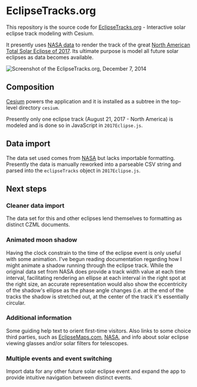 # EclipseTracks.org

This repository is the source code for [EclipseTracks.org](http://eclipsetracks.org) - Interactive solar eclipse track modeling with Cesium.

It presently uses [NASA data](http://eclipse.gsfc.nasa.gov/SEpath/SEpath2001/SE2017Aug21Tpath.html) to render the track of the great [North American Total Solar Eclipse of 2017](http://eclipse.gsfc.nasa.gov/SEgoogle/SEgoogle2001/SE2017Aug21Tgoogle.html). Its ultimate purpose is model all future solar eclipses as data becomes available.

![Screenshot of the EclipseTracks.org, December 7, 2014](http://i.imgur.com/F7EJeya.jpg)

## Composition

[Cesium](https://github.com/AnalyticalGraphicsInc/cesium) powers the application and it is installed as a subtree in the top-level directory `cesium`.

Presently only one eclipse track (August 21, 2017 - North America) is modeled and is done so in JavaScript in `2017Eclipse.js`.

## Data import

The data set used comes from [NASA](http://eclipse.gsfc.nasa.gov/SEpath/SEpath2001/SE2017Aug21Tpath.html) but lacks importable formatting. Presently the data is manually reworked into a parseable CSV string and parsed into the `eclipseTracks` object in `2017Eclipse.js`.

## Next steps

### Cleaner data import

The data set for this and other eclipses lend themselves to formatting as distinct CZML documents.

### Animated moon shadow

Having the clock constrain to the time of the eclipse event is only useful with some animation. I've begun reading documentation regarding how I might animate a shadow running through the eclipse track. While the original data set from NASA does provide a track width value at each time interval, facilitating rendering an ellipse at each interval in the right spot at the right size, an accurate representation would also show the eccentricity of the shadow's ellipse as the phase angle changes (i.e. at the end of the tracks the shadow is stretched out, at the center of the track it's essentially circular.

### Additional information

Some guiding help text to orient first-time visitors. Also links to some choice third parties, such as [EclipseMaps.com](http://www.eclipse-maps.com/Eclipse-Maps/Welcome.html), [NASA](http://eclipse.gsfc.nasa.gov/SEgoogle/SEgoogle2001/SE2017Aug21Tgoogle.html), and info about solar eclipse viewing glasses and/or solar filters for telescopes.

### Multiple events and event switching

Import data for any other future solar eclipse event and expand the app to provide intuitive navigation between distinct events.